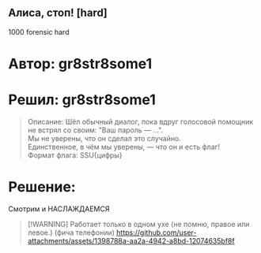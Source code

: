 ## Алиса, стоп! [hard]
1000
forensic hard

# Автор: gr8str8some1
# Решил: gr8str8some1

> Описание: Шёл обычный диалог, пока вдруг голосовой помощник не встрял со своим: "Ваш пароль — ...".<br>
Мы не уверены, что он сделал это случайно.<br>
Единственное, в чём мы уверены, — что он и есть флаг!<br>
Формат флага: SSU{цифры}

# Решение:
Смотрим и НАСЛАЖДАЕМСЯ
> [!WARNING] Работает только в одном ухе (не помню, правое или левое.) (фича телефонии)
https://github.com/user-attachments/assets/1398788a-aa2a-4942-a8bd-12074635bf8f

